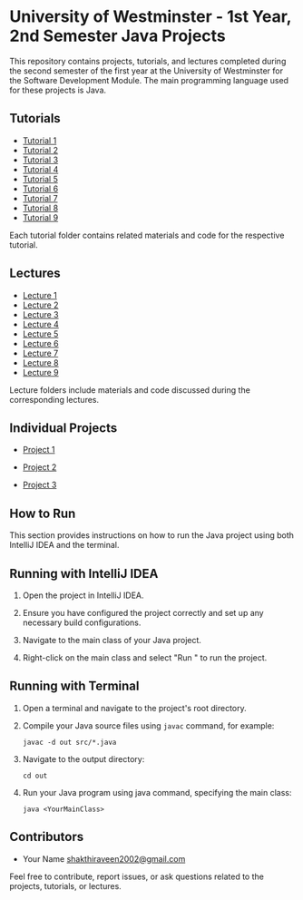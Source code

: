 # University of Westminster - 1st Year, 2nd Semester Java Projects

This repository contains projects, tutorials, and lectures completed during the second semester of the first year at the University of Westminster for the Software Development Module. The main programming language used for these projects is Java.

## Tutorials

- [Tutorial 1](Tutorial/Tutorial%201)
- [Tutorial 2](tutorials/Tutorial%202)
- [Tutorial 3](tutorials/Tutorial%203)
- [Tutorial 4](tutorials/Tutorial%204)
- [Tutorial 5](tutorials/Tutorial%205)
- [Tutorial 6](tutorials/Tutorial%206)
- [Tutorial 7](tutorials/Tutorial%207)
- [Tutorial 8](tutorials/Tutorial%208)
- [Tutorial 9](tutorials/Tutorial%209)

Each tutorial folder contains related materials and code for the respective tutorial.

## Lectures

- [Lecture 1](lectures/lecture1)
- [Lecture 2](lectures/lecture2)
- [Lecture 3](lectures/lecture3)
- [Lecture 4](lectures/lecture4)
- [Lecture 5](lectures/lecture5)
- [Lecture 6](lectures/lecture6)
- [Lecture 7](lectures/lecture7)
- [Lecture 8](lectures/lecture8)
- [Lecture 9](lectures/lecture9)

Lecture folders include materials and code discussed during the corresponding lectures.

## Individual Projects

- [Project 1](projects/project1)

- [Project 2](projects/project2)

- [Project 3](projects/project3)

## How to Run

This section provides instructions on how to run the Java project using both IntelliJ IDEA and the terminal.

## Running with IntelliJ IDEA

1. Open the project in IntelliJ IDEA.

2. Ensure you have configured the project correctly and set up any necessary build configurations.

3. Navigate to the main class of your Java project.

4. Right-click on the main class and select "Run <YourMainClass>" to run the project.

## Running with Terminal

1. Open a terminal and navigate to the project's root directory.

2. Compile your Java source files using `javac` command, for example:
   ```shell
   javac -d out src/*.java
   ```
3. Navigate to the output directory:
   ```shell
   cd out
   ```
4. Run your Java program using java command, specifying the main class:
   ```shell
   java <YourMainClass>
   ```



## Contributors

- Your Name <shakthiraveen2002@gmail.com>

Feel free to contribute, report issues, or ask questions related to the projects, tutorials, or lectures.
